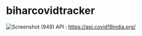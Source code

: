 # biharcovidtracker
![Screenshot (949)](https://user-images.githubusercontent.com/56466543/120894906-587d3180-c638-11eb-8605-ad38b977a356.png)
API : https://api.covid19india.org/

